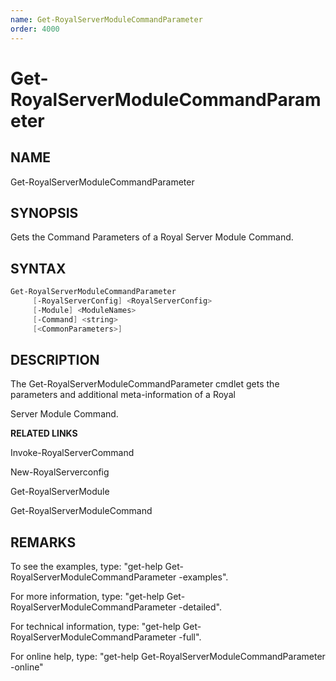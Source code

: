 ```yaml
---
name: Get-RoyalServerModuleCommandParameter
order: 4000
---
```


# Get-RoyalServerModuleCommandParameter

## NAME

Get-RoyalServerModuleCommandParameter

## SYNOPSIS

Gets the Command Parameters of a Royal Server Module Command.

## SYNTAX

```powershell
Get-RoyalServerModuleCommandParameter
     [-RoyalServerConfig] <RoyalServerConfig>
     [-Module] <ModuleNames>
     [-Command] <string>
     [<CommonParameters>]
```

## DESCRIPTION

The Get-RoyalServerModuleCommandParameter cmdlet gets the parameters and additional meta-information of a Royal

Server Module Command.

**RELATED LINKS**

Invoke-RoyalServerCommand

New-RoyalServerconfig

Get-RoyalServerModule

Get-RoyalServerModuleCommand

## REMARKS

To see the examples, type: "get-help Get-RoyalServerModuleCommandParameter -examples".

For more information, type: "get-help Get-RoyalServerModuleCommandParameter -detailed".

For technical information, type: "get-help Get-RoyalServerModuleCommandParameter -full".

For online help, type: "get-help Get-RoyalServerModuleCommandParameter -online"
